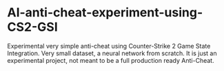 # AI-anti-cheat-experiment-using-CS2-GSI
Experimental very simple anti-cheat using Counter-Strike 2 Game State Integration. Very small dataset, a neural network from scratch. It is just an experimental project, not meant to be a full production ready Anti-Cheat.
